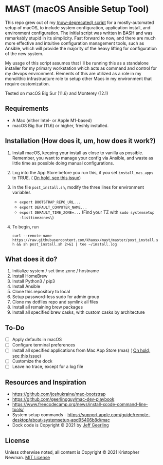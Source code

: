 # MAST (macOS Ansible Setup Tool)

This repo grew out of my [(now-deprecated) script](https://github.com/khaosx/macos-setup-deprecated) for a mostly-automated setup of macOS, to include system configuration, application install, and environment configuration. The initial script was written in BASH and was remarkably stupid in its simplicity. Fast forward to now, and there are much more effective and intuitive configuration management tools, such as Ansible, which will provide the majority of the heavy lifting for configuration of the new system.

My usage of this script assumes that I'll be running this as a standalone installer for my primary workstation which acts as command and control for my devops environment. Elements of this are utilized as a role in my monolithic infrastructure role to setup other Macs in my environment that require customization.

Tested on macOS Big Sur (11.6) and Monterey (12.1)

## Requirements

* A Mac (either Intel- or Apple M1-based)
* macOS Big Sur (11.6) or higher, freshly installed.

## Installation (How does it, um, how does it work?)
1. Install macOS, keeping your install as close to vanilla as possible. Remember, you want to manage your config via Ansible, and waste as little time as possible doing manual configurations.
1. Log into the App Store before you run this, if you set `install_mas_apps` to TRUE. ( [On hold, see this issue](https://github.com/mas-cli/mas/issues/164#))
1. In the file `post_install.sh`, modify the three lines for environment variables
    * `export BOOTSTRAP_REPO_URL...`
    * `export DEFAULT_COMPUTER_NAME...`
    * `export DEFAULT_TIME_ZONE=...` (Find your TZ with `sudo systemsetup -listtimezones\`)
1. To begin, run 

    `curl --remote-name https://raw.githubusercontent.com/khaosx/mast/master/post_install.sh && sh post_install.sh 2>&1 | tee ~/install.log`

## What does it do?

1. Initialize system / set time zone / hostname
1. Install HomeBrew
1. Install Python3 / pip3
1. Install Ansible
1. Clone this repository to local
1. Setup password-less sudo for admin group 
1. Clone my dotfiles repo and symlink all files
1. Install all remaining brew packages
1. Install all specified brew casks, with custom casks by architecture

## To-Do

- [ ] Apply defaults in macOS
- [ ] Configure terminal preferences
- [ ] Install all specified applications from Mac App Store (mas) ( [On hold, see this issue](https://github.com/mas-cli/mas/issues/164#))
- [ ] Customize the dock
- [ ] Leave no trace, except for a log file

## Resources and Inspiration
* https://github.com/joshukraine/mac-bootstrap
* https://github.com/geerlingguy/mac-dev-playbook
* https://www.freecodecamp.org/news/install-xcode-command-line-tools/
* System setup commands - https://support.apple.com/guide/remote-desktop/about-systemsetup-apd95406b8d/mac
* Dock code is Copyright &copy; 2021 by [Jeff Geerling](https://github.com/geerlingguy/ansible-collection-mac/tree/master/roles/dock)

## License

Unless otherwise noted, all content is Copyright &copy; 2021 Kristopher Newman. [MIT License](https://github.com//khaosx/mast/blob/master/LICENSE.md)